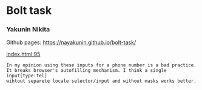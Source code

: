 # Bolt task
### Yakunin Nikita

Github pages: https://nayakunin.github.io/bolt-task/

[index.html:95](https://github.com/nayakunin/bolt-task/blob/master/index.html#L95)
```
In my opinion using these inputs for a phone number is a bad practice.
It breaks browser's autofilling mechanism. I think a single input[type:tel]
wihtout separete locale selector/input and without masks works better.
```

